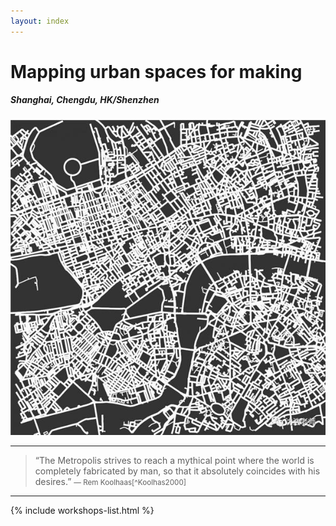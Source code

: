 ```yaml
---
layout: index
---
```


# Mapping urban spaces for making
##### Shanghai, Chengdu, HK/Shenzhen

![](/uploads/osmnx-1E2E70B201w960h960.jpeg)

---

> “The Metropolis strives to reach a mythical point where the world is completely fabricated by man, so that it absolutely coincides with his desires.”
> <small>― Rem Koolhaas[^Koolhas2000]</small>

---

{% include workshops-list.html %}
